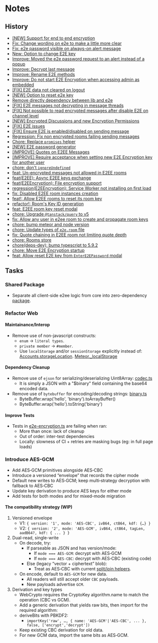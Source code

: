 # Notes

## History
- [[NEW] Support for end to end encryption](https://github.com/RocketChat/Rocket.Chat/pull/10094)
- [Fix: Change wording on e2e to make a little more clear](https://github.com/RocketChat/Rocket.Chat/pull/12124)
- [Fix: e2e password visible on always-on alert message](https://github.com/RocketChat/Rocket.Chat/pull/12139)
- [New: Option to change E2E key](https://github.com/RocketChat/Rocket.Chat/pull/12169)
- [Improve: Moved the e2e password request to an alert instead of a popup](https://github.com/RocketChat/Rocket.Chat/pull/12172)
- [Improve: Decrypt last message](https://github.com/RocketChat/Rocket.Chat/pull/12173)
- [Improve: Rename E2E methods](https://github.com/RocketChat/Rocket.Chat/pull/12175)
- [Improve: Do not start E2E Encryption when accessing admin as embedded](https://github.com/RocketChat/Rocket.Chat/pull/12192)
- [[FIX] E2E data not cleared on logout](https://github.com/RocketChat/Rocket.Chat/pull/12254)
- [[NEW] Option to reset e2e key](https://github.com/RocketChat/Rocket.Chat/pull/12483)
- [Remove directly dependency between lib and e2e](https://github.com/RocketChat/Rocket.Chat/pull/13115)
- [[FIX] E2E messages not decrypting in message threads](https://github.com/RocketChat/Rocket.Chat/pull/14580)
- [[FIX] Not possible to read encrypted messages after disable E2E on channel level](https://github.com/RocketChat/Rocket.Chat/pull/18101)
- [[NEW] Encrypted Discussions and new Encryption Permissions](https://github.com/RocketChat/Rocket.Chat/pull/20201)
- [[FIX] E2E issues](https://github.com/RocketChat/Rocket.Chat/pull/20704)
- [[FIX] Ensure E2E is enabled/disabled on sending message](https://github.com/RocketChat/Rocket.Chat/pull/21084)
- [Regression: Fix non encrypted rooms failing sending messages](https://github.com/RocketChat/Rocket.Chat/pull/21287)
- [Chore: Replace `promises` helper](https://github.com/RocketChat/Rocket.Chat/pull/23488)
- [[NEW] E2E password generator](github.com/RocketChat/Rocket.Chat/pull/24114)
- [[IMPROVE] Quotes on E2EE Messages](https://github.com/RocketChat/Rocket.Chat/pull/26303)
- [[IMPROVE] Require acceptance when setting new E2E Encryption key for another user](https://github.com/RocketChat/Rocket.Chat/pull/27556)
- [chore: don't `ignoreUndefined`](https://github.com/RocketChat/Rocket.Chat/pull/31497)
- [feat: Un-encrypted messages not allowed in E2EE rooms](https://github.com/RocketChat/Rocket.Chat/pull/32040)
- [feat(E2EE): Async E2EE keys exchange](https://github.com/RocketChat/Rocket.Chat/pull/32197)
- [feat(E2EEncryption): File encryption support](https://github.com/RocketChat/Rocket.Chat/pull/32316)
- [regression(E2EEncryption): Service Worker not installing on first load](https://github.com/RocketChat/Rocket.Chat/pull/32674)
- [fix: Disabled E2EE room instances creation](https://github.com/RocketChat/Rocket.Chat/pull/32857)
- [feat!: Allow E2EE rooms to reset its room key](https://github.com/RocketChat/Rocket.Chat/pull/33328)
- [refactor!: Room's Key ID generation](https://github.com/RocketChat/Rocket.Chat/pull/33329)
- [feat: E2EE room key reset modal](https://github.com/RocketChat/Rocket.Chat/pull/33503)
- [chore: Upgrade `@tanstack/query` to v5](https://github.com/RocketChat/Rocket.Chat/pull/33898)
- [fix: Allow any user in e2ee room to create and propagate room keys](https://github.com/RocketChat/Rocket.Chat/pull/34038)
- [chore: bump meteor and node version](https://github.com/RocketChat/Rocket.Chat/pull/)
- [chore: Update types of `e2e.room` file](https://github.com/RocketChat/Rocket.Chat/pull/34944)
- [fix: Quote chaining in E2EE room not limiting quote depth](https://github.com/RocketChat/Rocket.Chat/pull/36143)
- [chore: Rooms store](https://github.com/RocketChat/Rocket.Chat/pull/36439)
- [chore(deps-dev): bump typescript to 5.9.2](https://github.com/RocketChat/Rocket.Chat/pull/36645)
- [chore: Move E2E Encryption startup](https://github.com/RocketChat/Rocket.Chat/pull/36722)
- [feat: Allow reset E2E key from `EnterE2EPassword` modal](https://github.com/RocketChat/Rocket.Chat/pull/36778)

## Tasks

### Shared Package
- Separate all client-side e2ee logic from core into zero-dependency [package](../src/index.ts).

### Refactor Web

#### Maintainance/Interop
- Remove use of non-javascript constructs:
	- `enum` -> `literal types`.
	- `private member` -> `#member`.
	- Use `localStorage` and/or `sessionStorage` explicitly instead of:
		[Accounts.storageLocation](../../../apps/meteor/definition/externals/meteor/accounts-base.d.ts).
		[Meteor._localStorage](../../../apps/meteor/app/ui-master/server/scripts.ts)

#### Dependency Cleanup
- Remove use of `ejson` for serializing/deserializing Uint8Array: [codec.ts](../src/codec.ts#L165-L175)
	- It is simply a JSON with a "$binary" field containing the base64 encoded data.
- Remove use of `bytebuffer` for encoding/decoding strings: [binary.ts](../src/binary.ts)
	- ByteBuffer.wrap('hello', 'binary').toArrayBuffer()
	- ByteBuffer.wrap('hello').toString('binary')

#### Improve Tests
- Tests in [e2e-encryption.ts](../../../apps/meteor/tests/e2e/e2e-encryption.spec.ts) are failing when ran:
	- More than once: lack of cleanup
	- Out of order: inter-test dependencies
	- Locally: slowness of CI + retries are masking bugs (eg: in full page loads)

### Introduce AES-GCM
- Add AES‑GCM primitives alongside AES‑CBC
- Introduce a versioned “envelope” that records the cipher mode
- Default new writes to AES‑GCM; keep multi‑strategy decryption with fallback to AES‑CBC
- Update key derivation to produce AES keys for either mode
- Add tests for both modes and for mixed-mode migration

#### The compatibility strategy (WIP)
1. Versioned envelope
	- V1: `{ version: '1', mode: 'AES-CBC', ivB64, ctB64, kdf: {…} }`
	- V2: `{ version: '2', mode: 'AES-GCM', ivB64, ctB64, tagLen, aadB64?, kdf: { ... } }`
2. Dual-read, single-write
	- On decode, try:
		- If parseable as JSON and has version/mode:
			- If `mode === AES‑GCM`: decrypt with AES‑GCM
			- If `mode === AES‑CBC`: decrypt with AES‑CBC (existing code)
		- Else (legacy “vector + ciphertext” blob):
			- Treat as AES‑CBC with current [split/join helpers](../src/vector.ts).
	- On encode, default to `AES‑GCM` for new data.
		- All readers will still accept older `CBC` payloads.
		- New payloads advertise `GCM`.
3. Derivation and key types
	- WebCrypto requires the CryptoKey algorithm.name to match the operation (CBC vs GCM).
	- Add a generic derivation that yields raw bits, then import for the required algorithm:
	- deriveBits with PBKDF2:
		- `importKey('raw', …, { name: 'AES-GCM'|'AES-CBC', ... }, false, ['encrypt','decrypt'])`
	- Keep existing CBC derivation for old data.
	- For new GCM data, import the same bits as AES‑GCM.